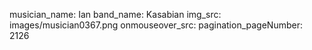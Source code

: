 musician_name: Ian
band_name: Kasabian
img_src: images/musician0367.png
onmouseover_src: 
pagination_pageNumber: 2126